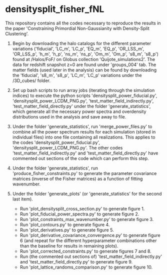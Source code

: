 # densitysplit_fisher_fNL
This repository contains all the codes necessary to reproduce the results in the paper 'Constraining Primordial Non-Gaussianity with Density-Split Clustering'.

1) Begin by downloading the halo catalogs for the different parameter variations ('fiducial', 'LC_m', 'LC_p', 'EQ_m', 'EQ_p', 'OR_LSS_m', 'OR_LSS_p', 'h_m', 'h_p', 'ns_m', 'ns_p', 'Om_m', 'Om_p', 's8_m', 's8_p') found at /Halos/FoF/ on Globus collection 'Quijote_simulations2'. The data for redshift snapshot z=0 are found under 'groups_004' tab. The matter fields (used later in the analysis) can be found by downloading the 'fiducial', 's8_m', 's8_p', 'LC_m', 'LC_p' variations under the /3D_cubes/ folder.

2) Set up bash scripts to run array jobs (iterating through the simulation indices) to execute the python scripts 'densitysplit_power_fiducial.py', 'densitysplit_power_LCDM_PNG.py', 'test_matter_field_indirectly.py', 'test_matter_field_directly.py' under the folder 'generate_statistics', which generate all the necessary power spectra and overdensity distributions used in the analysis and save away to file.

3) Under the folder 'generate_statistics', run 'merge_power_files.py' to combine all the power spectrum results for each simulation (stored in individual files) into one file containing all realizations. This applies to the codes 'densitysplit_power_fiducial.py', 'densitysplit_power_LCDM_PNG.py'. The other codes 'test_matter_field_indirectly.py' and 'test_matter_field_directly.py' have commented out sections of the code which can perform this step.

4) Under the folder 'generate_statistics', run 'produce_fisher_constraints.py' to generate the parameter covariance matrices (inverse of the Fisher matrices) as a function of fitting wavenumber.

5) Under the folder 'generate_plots' (or 'generate_statistics' for the second last item).
   - Run 'plot_densitysplit_cross_section.py' to generate figure 1.
   - Run 'plot_fiducial_power_spectra.py' to generate figure 2.
   - Run 'plot_constraints_max_wavenumber.py' to generate figure 3.
   - Run 'plot_contours.py' to generate figure 4.
   - Run 'plot_derivatives.py' to generate figure 5.
   - Run 'plot_derivative_covariance_convergence.py' to generate figure 6 (and repeat for the different hyperparameter combinations other than the baseline for results in remaining plots).
   - Run 'plot_corrected_constraints.py' to generate figures 7 and 8.
   - Run (the commented out sections of) 'test_matter_field_indirectly.py' and 'test_matter_field_directly.py' to generate figure 9.
   - Run 'plot_lattice_randoms_comparison.py' to generate figure 10.
